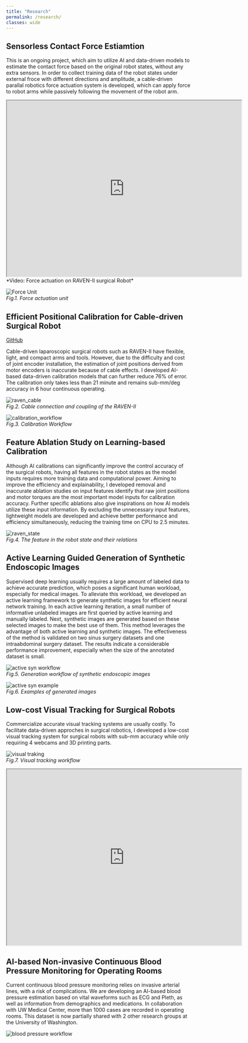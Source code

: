 ```yaml
---
title: "Research"
permalink: /research/
classes: wide
---
```


## Sensorless Contact Force Estiamtion

This is an ongoing project, which aim to utilize AI and data-driven models to estimate the contact force based on the original robot states, without any extra sensors. In order to collect training data of the robot states under external froce with different directions and amplitude, a cable-driven parallal robotics force actuation system is developed, which can apply force to robot arms while passively following the movement of the robot arm.

<iframe src="https://drive.google.com/file/d/1vR_DdvScEdm9MZkkixAmRlco93jXZdes/preview" width="640" height="480" allow="autoplay" allowfullscreen></iframe>  
*Video: Force actuation on RAVEN-II surgical Robot*

![Force Unit](/assets/images/force_unit.png)   
*Fig.1. Force actuation unit*

## Efficient Positional Calibration for Cable-driven Surgical Robot

[GitHub](https://github.com/HaonanPeng/Efficient-Data-driven-Joint-level-Calibration-of-Cable-driven-Surgical-Robots)   

Cable-driven laparoscopic surgical robots such as RAVEN-II have flexible, light, and compact arms and tools. However, due to the difficulty and cost of joint encoder installation, the estimation of joint positions derived from motor encoders is inaccurate because of cable effects. I developed AI-based data-driven calibration models that can further reduce 76% of error. The calibration only takes less than 21 minute and remains sub-mm/deg accuracy in 6 hour continuous operating.

![raven_cable](/assets/images/raven_cable.png)   
*Fig.2. Cable connection and coupling of the RAVEN-II*

![calibration_workflow](/assets/images/calibration_workflow.png)   
*Fig.3. Calibration Workflow*

## Feature Ablation Study on Learning-based Calibration

Although AI calibrations can significantly improve the control accuracy of the surgical robots, having all features in the robot states as the model inputs requires more training data and computational power. Aiming to improve the efficiency and explainability, I developed removal and inaccurate ablation studies on input features identify that raw joint positions and motor torques are the most important model inputs for calibration accuracy. Further specific ablations also give inspirations on how AI models utilize these input information. By excluding the unnecessary input features, lightweight models are developed and achieve better performance and efficiency simultaneously, reducing the training time on CPU to 2.5 minutes.

![raven_state](/assets/images/ravenstate.png)   
*Fig.4. The feature in the robot state and their relations*

## Active Learning Guided Generation of Synthetic Endoscopic Images

Supervised deep learning usually requires a large amount of labeled data to achieve accurate prediction, which poses a significant human workload, especially for medical images. To alleviate this workload, we developed an active learning framework to generate synthetic images for efficient neural network training. In each active learning iteration, a small number of informative unlabeled images are first queried by active learning and manually labeled. Next, synthetic images are generated based on these selected images to make the best use of them. This method leverages the advantage of both active learning and synthetic images. The effectiveness of the method is validated on two sinus surgery datasets and one intraabdominal surgery dataset. The results indicate a considerable performance improvement, especially when the size of the annotated dataset is small.

![active syn workflow](/assets/images/fig2_workflow_n5.jpg)   
*Fig.5. Generation workflow of synthetic endoscopic images*

![active syn example](/assets/images/fig5_example_syn.png)   
*Fig.6. Examples of generated images*

## Low-cost Visual Tracking for Surgical Robots

Commercialize accurate visual tracking systems are usually costly. To facilitate data-driven approches in surgical robotics, I developed a low-cost visual tracking system for surgical robots with sub-mm accuracy while only requiring 4 webcams and 3D printing parts. 

![visual traking](/assets/images/visual_tracking.png)   
*Fig.7. Visual tracking workflow*

<iframe src="https://www.youtube.com/watch?v=JGQ3E70Jdmo" width="640" height="480" allow="autoplay" allowfullscreen></iframe>  

## AI-based Non-invasive Continuous Blood Pressure Monitoring for Operating Rooms

Current continuous blood pressure monitoring relies on invasive arterial lines, with a risk of complications. We are developing an AI-based blood pressure estimation based on vital waveforms such as ECG and Pleth, as well as information from demographics and medications. In collaboration with UW Medical Center, more than 1000 cases are recorded in operating rooms. This dataset is now partially shared with 2 other research groups at the University of Washington.

![blood pressure workflow](/assets/images/blood_pressure_workflow.png)   